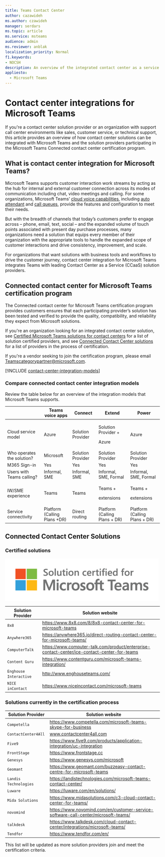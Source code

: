 ```yaml
---
title: Teams Contact Center
author: cazawideh
ms.author: czawideh
manager: serdars
ms.topic: article
ms.service: msteams
audience: admin
ms.reviewer: anblak
localization_priority: Normal
f1.keywords:
- NOCSH
description: An overview of the integrated contact center as a service (CCaaS) solution for Microsoft Teams
appliesto: 
  - Microsoft Teams
---
```





# Contact center integrations for Microsoft Teams

 If you're a contact center solution provider or an organization with support call center environments like sales, customer service, or technical support, this article provides an overview of how contact center solutions can be integrated with Microsoft Teams and the solution providers participating in the Microsoft Teams Connected contact center certification program.

## What is contact center integration for Microsoft Teams?

Microsoft Teams supports customer interaction work streams by acting as the hub for internal and external customer connection across its modes of communication including chat, video meetings and calling. For some organizations, Microsoft Teams’ [cloud voice capabilities](./cloud-voice-landing-page.md), including [auto attendant](./what-are-phone-system-auto-attendants.md) and [call queues](./create-a-phone-system-call-queue.md), provide the features and configuration to meet their needs.

But with the breadth of channels that today’s customers prefer to engage across – phone, email, text, social – and the expanded volume of touch points associated with present day purchase processes, many organizations need a solution that equips every member of their organization with the appropriate tools to handle the expanded scope of customer interactions and drive consistency, improvement, and scale.

For organizations that want solutions with business tools and workflows to drive the customer journey, contact center integration for Microsoft Teams integrates Teams with leading Contact Center as a Service (CCaaS) solution providers.


## Connected contact center for Microsoft Teams certification program

The Connected contact center for Microsoft Teams certification program provides customers ensures that each participating provider’s solution has been tested and verified to provide the quality, compatibility, and reliability they expect from Microsoft solutions.

If you're an organization looking for an integrated contact center solution, see [Certified Microsoft Teams solutions for contact centers](https://cloudpartners.transform.microsoft.com/contact-center-solutions) for a list of solution certified providers, and see [Connected Contact Center solutions](#connected-contact-center-solutions) for a list of providers in the process of certification.

If you're a vendor seeking to join the certification program, please email <Teamscategorypartner@microsoft.com>.

[!INCLUDE [contact-center-integration-models](./includes/contact-center-integration-models.md)]

### Compare connected contact center integration models

Review the table below for an overview of the integration models that Microsoft Teams supports.

<table>
<thead>
<tr class="header">
<th></th>
<th>Teams voice apps</th>
<th>Connect</th>
<th>Extend</th>
<th>Power</th>
</tr>
</thead>
<tbody>
<tr class="odd">
<td>Cloud service model</td>
<td>Azure</td>
<td>Solution Provider</td>
<td><p>Solution Provider +</p>
<p>Azure</p></td>
<td>Azure</td>
</tr>
<tr class="even">
<td>Who operates the solution?</td>
<td>Microsoft</td>
<td>Solution Provider</td>
<td>Solution Provider</td>
<td>Solution Provider</td>
</tr>
<tr class="odd">
<td>M365 Sign-in</td>
<td>Yes</td>
<td>Yes</td>
<td>Yes</td>
<td>Yes</td>
</tr>
<tr class="even">
<td>Users with Teams calling?</td>
<td>Informal, SME</td>
<td>Informal, SME</td>
<td>Informal, SME, Formal</td>
<td>Informal, SME, Formal</td>
</tr>
<tr class="odd">
<td>IW/SME experience</td>
<td>Teams</td>
<td>Teams</td>
<td><p>Teams +</p>
<p>extensions</p></td>
<td><p>Teams +</p>
<p>extensions</p></td>
</tr>
<tr class="even">
<td>Service connectivity</td>
<td>Platform<br />
(Calling Plans +DR)</td>
<td>Direct routing</td>
<td>Platform<br />
(Calling Plans + DR)</td>
<td>Platform<br />
(Calling Plans + DR)</td>
</tr>
</tbody>
</table>


## Connected Contact Center Solutions

### Certified solutions 

![Certified Badge.](media/English_Solution_Certified_Teams_badge_noBkgrd_GrayText_RGB_500px.png)

|  Solution Provider                                                                                                                               |  Solution website                                                                                                                                                                                                                                                                                                                                                                                                                                                              |
| ---------------------------------------------------------------------------------------------------------------------------------------- | -------------------------------------------------------------------------------------------------------------------------------------------------------------------------------------------------------------------------------------------------------------------------------------------------------------------------------------------------------------------------------------------------------------------------------------------------------------------------------- |
| `8x8` | https://www.8x8.com/8/8x8-contact-center-for-microsoft-teams                                                    |
| `Anywhere365` | https://anywhere365.io/direct-routing-contact-center-for-microsoft-teams/                                      |
| `ComputerTalk` | https://www.computer-talk.com/product/enterprise-contact-center/ice-contact-center-for-teams         |
| `Content Guru` | https://www.contentguru.com/microsoft-teams-integration/    |
| `Enghouse Interactive` | http://www.enghouseteams.com/         |
| `NICE inContact` | https://www.niceincontact.com/microsoft-teams                                                            |

### Solutions currently in the certification process

|  Solution Provider                                                                                                                               |  Solution website                                                                                                                                                                                                                                                                                                                                                                                                                                                              |
| ---------------------------------------------------------------------------------------------------------------------------------------- | -------------------------------------------------------------------------------------------------------------------------------------------------------------------------------------------------------------------------------------------------------------------------------------------------------------------------------------------------------------------------------------------------------------------------------------------------------------------------------- |
| `Competella` | https://www.competella.com/microsoft-teams-skype-for-business                                  |
| `ContactCenter4All` | www.contactcenter4all.com |
| `Five9` | https://www.five9.com/products/application-integration/uc-integration                                                   |
| `FrontStage` | https://www.frontstage.cc                                                                                        |
| `Genesys` | https://www.genesys.com/microsoft                                                                                   |
| `Geomant` | https://www.geomant.com/buzzeasy-contact-centre-for-microsoft-teams                                          |
| `Landis Technologies` | https://landistechnologies.com/microsoft-teams-contact-center/                                          |
| `Luware` | https://luware.com/en/solutions/                                                                                       |
| `Mida Solutions` | https://www.midasolutions.com/c3-cloud-contact-center-for-teams/                                        |
| `novomind` | https://www.novomind.com/en/customer-service-software-call-center/microsoft-teams/                             |
| `talkdesk` | https://www.talkdesk.com/cloud-contact-center/integrations/microsoft-teams/                                  |
| `Tendfor` | https://www.tendfor.com/en/                                                                                     |

This list will be updated as more solution providers join and meet the certification criteria.
